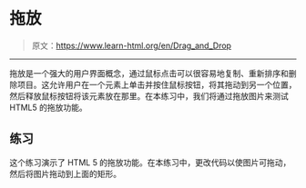 # 拖放

> 原文：<https://www.learn-html.org/en/Drag_and_Drop>

* * *

拖放是一个强大的用户界面概念，通过鼠标点击可以很容易地复制、重新排序和删除项目。这允许用户在一个元素上单击并按住鼠标按钮，将其拖动到另一个位置，然后释放鼠标按钮将该元素放在那里。在本练习中，我们将通过拖放图片来测试 HTML5 的拖放功能。

## 练习

这个练习演示了 HTML 5 的拖放功能。在本练习中，更改代码以使图片可拖动，然后将图片拖动到上面的矩形。